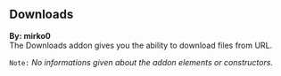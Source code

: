 ## Downloads
**By: mirko0**<br>
The Downloads addon gives you the ability to download files from URL.
<br>

`Note:` *No informations given about the addon elements or constructors.*
